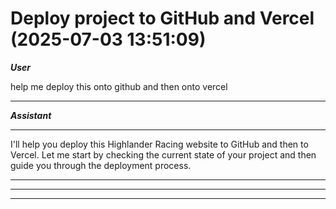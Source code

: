 <!-- Generated by SpecStory -->

# Deploy project to GitHub and Vercel (2025-07-03 13:51:09)

_**User**_

help me deploy this onto github and then onto vercel

---

_**Assistant**_



---

I'll help you deploy this Highlander Racing website to GitHub and then to Vercel. Let me start by checking the current state of your project and then guide you through the deployment process.

---



---



---

